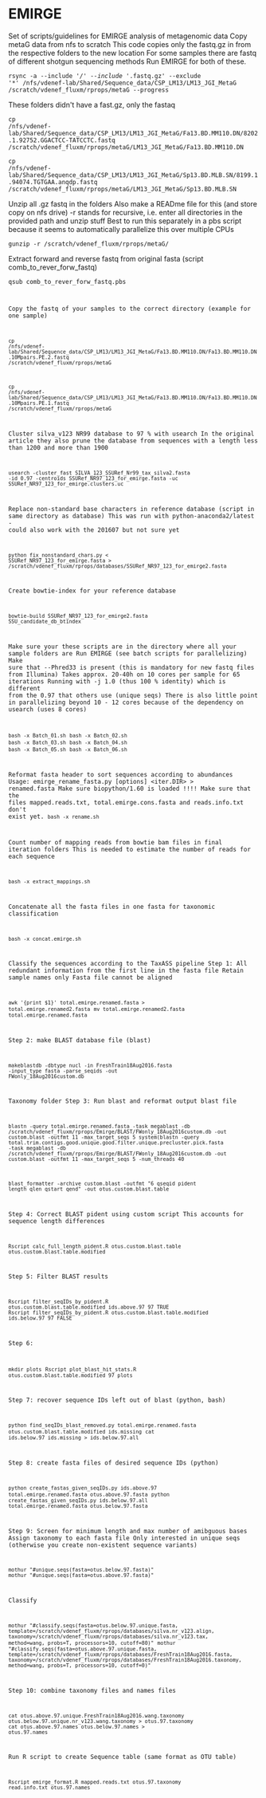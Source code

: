 # EMIRGE
Set of scripts/guidelines for EMIRGE analysis of metagenomic data
Copy metaG data from nfs to scratch
This code copies only the fastq.gz in from the respective folders to the new location
For some samples there are fastq of different shotgun sequencing methods
Run EMIRGE for both of these.

<code>rsync -a --include '*/' --include '*.fastq.gz' --exclude '*' /nfs/vdenef-lab/Shared/Sequence_data/CSP_LM13/LM13_JGI_MetaG /scratch/vdenef_fluxm/rprops/metaG --progress</code>

These folders didn't have a fast.gz, only the fastaq

<code>cp /nfs/vdenef-lab/Shared/Sequence_data/CSP_LM13/LM13_JGI_MetaG/Fa13.BD.MM110.DN/8202.1.92752.GGACTCC-TATCCTC.fastq /scratch/vdenef_fluxm/rprops/metaG/LM13_JGI_MetaG/Fa13.BD.MM110.DN</code>

<code>cp /nfs/vdenef-lab/Shared/Sequence_data/CSP_LM13/LM13_JGI_MetaG/Sp13.BD.MLB.SN/8199.1.94074.TGTGAA.anqdp.fastq /scratch/vdenef_fluxm/rprops/metaG/LM13_JGI_MetaG/Sp13.BD.MLB.SN</code>

Unzip all .gz fastq in the folders
Also make a READme file for this (and store copy on nfs drive)
-r stands for recursive, i.e. enter all directories in the provided path and unzip stuff
Best to run this separately in a pbs script because it seems to automatically parallelize this over multiple CPUs

<code>gunzip -r /scratch/vdenef_fluxm/rprops/metaG/</code>

Extract forward and reverse fastq from original fasta (script comb_to_rever_forw_fastq)

<code>qsub comb_to_rever_forw_fastq.pbs

Copy the fastq of your samples to the correct directory (example for one sample)

<code>cp /nfs/vdenef-lab/Shared/Sequence_data/CSP_LM13/LM13_JGI_MetaG/Fa13.BD.MM110.DN/Fa13.BD.MM110.DN.10Mpairs.PE.2.fastq /scratch/vdenef_fluxm/rprops/metaG</code>

<code>cp /nfs/vdenef-lab/Shared/Sequence_data/CSP_LM13/LM13_JGI_MetaG/Fa13.BD.MM110.DN/Fa13.BD.MM110.DN.10Mpairs.PE.1.fastq /scratch/vdenef_fluxm/rprops/metaG</code>

Cluster silva_v123 NR99 database to 97 % with usearch
In the original article they also prune the database from sequences with a length less than 1200 and more than 1900

<code>usearch -cluster_fast SILVA_123_SSURef_Nr99_tax_silva2.fasta -id 0.97 -centroids SSURef_NR97_123_for_emirge.fasta -uc SSURef_NR97_123_for_emirge.clusters.uc</code>

Replace non-standard base characters in reference database (script in same directory as database)
This was run with python-anaconda2/latest - could also work with the 201607 but not sure yet

<code>python fix_nonstandard_chars.py < SSURef_NR97_123_for_emirge.fasta > /scratch/vdenef_fluxm/rprops/databases/SSURef_NR97_123_for_emirge2.fasta</code>

Create bowtie-index for your reference database

<code>bowtie-build SSURef_NR97_123_for_emirge2.fasta SSU_candidate_db_btindex</code>

Make sure your these scripts are in the directory where all your sample folders are
Run EMIRGE (see batch scripts for parallelizing)
Make sure that --Phred33 is present (this is mandatory for new fastq files from Illumina)
Takes approx. 20-40h on 10 cores per sample for 65 iterations
Running with -j 1.0 (thus 100 % identity) which is different from the 0.97 that others use (unique seqs)
There is also little point in parallelizing beyond 10 - 12 cores because of the dependency on usearch (uses 8 cores)

<code>bash -x Batch_01.sh</code>
<code>bash -x Batch_02.sh</code>
<code>bash -x Batch_03.sh</code>
<code>bash -x Batch_04.sh</code>
<code>bash -x Batch_05.sh</code>
<code>bash -x Batch_06.sh</code>

Reformat fasta header to sort sequences according to abundances
Usage: emirge_rename_fasta.py [options] <iter.DIR> > renamed.fasta
Make sure biopython/1.60 is loaded !!!!
Make sure that the files mapped.reads.txt, total.emirge.cons.fasta and reads.info.txt don't exist yet.
<code>bash -x rename.sh</code>

Count number of mapping reads from bowtie bam files in final iteration folders
This is needed to estimate the number of reads for each sequence

<code>bash -x extract_mappings.sh</code>

Concatenate all the fasta files in one fasta for taxonomic classification

<code>bash -x concat.emirge.sh</code>

Classify the sequences according to the TaxASS pipeline
Step 1: All redundant information from the first line in the fasta file
Retain sample names only
Fasta file cannot be aligned

<code>awk '{print $1}' total.emirge.renamed.fasta > total.emirge.renamed2.fasta</code>
<code>mv total.emirge.renamed2.fasta total.emirge.renamed.fasta</code>

Step 2: make BLAST database file (blast)

<code>makeblastdb -dbtype nucl -in FreshTrain18Aug2016.fasta -input_type fasta -parse_seqids -out FWonly_18Aug2016custom.db</code>

Taxonomy folder
Step 3: Run blast and reformat output blast file

<code>blastn -query total.emirge.renamed.fasta -task megablast -db /scratch/vdenef_fluxm/rprops/Emirge/BLAST/FWonly_18Aug2016custom.db -out custom.blast -outfmt 11 -max_target_seqs 5 system(blastn -query total.trim.contigs.good.unique.good.filter.unique.precluster.pick.fasta -task megablast -db /scratch/vdenef_fluxm/rprops/Emirge/BLAST/FWonly_18Aug2016custom.db -out custom.blast -outfmt 11 -max_target_seqs 5 -num_threads 40</code>

<code>blast_formatter -archive custom.blast -outfmt "6 qseqid pident length qlen qstart qend" -out otus.custom.blast.table</code>

Step 4: Correct BLAST pident using custom script
This accounts for sequence length differences

<code>Rscript calc_full_length_pident.R otus.custom.blast.table otus.custom.blast.table.modified</code>

Step 5: Filter BLAST results

<code>Rscript filter_seqIDs_by_pident.R otus.custom.blast.table.modified ids.above.97 97 TRUE</code>
<code>Rscript filter_seqIDs_by_pident.R otus.custom.blast.table.modified ids.below.97 97 FALSE</code>

Step 6: 

<code>mkdir plots</code>
<code>Rscript plot_blast_hit_stats.R otus.custom.blast.table.modified 97 plots</code>

Step 7: recover sequence IDs left out of blast (python, bash)

<code>python find_seqIDs_blast_removed.py total.emirge.renamed.fasta otus.custom.blast.table.modified ids.missing</code>
<code>cat ids.below.97 ids.missing > ids.below.97.all</code>

Step 8: create fasta files of desired sequence IDs (python)

<code>python create_fastas_given_seqIDs.py ids.above.97 total.emirge.renamed.fasta otus.above.97.fasta</code>
<code>python create_fastas_given_seqIDs.py ids.below.97.all total.emirge.renamed.fasta otus.below.97.fasta</code>

Step 9: Screen for minimum length and max number of amibguous bases
Assign taxonomy to each fasta file
Only interested in unique seqs (otherwise you create non-existent sequence variants)

<code>mothur "#unique.seqs(fasta=otus.below.97.fasta)"</code>
<code>mothur "#unique.seqs(fasta=otus.above.97.fasta)"</code>

Classify

<code>mothur "#classify.seqs(fasta=otus.below.97.unique.fasta, template=/scratch/vdenef_fluxm/rprops/databases/silva.nr_v123.align, taxonomy=/scratch/vdenef_fluxm/rprops/databases/silva.nr_v123.tax, method=wang, probs=T, processors=10, cutoff=80)"</code>
<code>mothur "#classify.seqs(fasta=otus.above.97.unique.fasta, template=/scratch/vdenef_fluxm/rprops/databases/FreshTrain18Aug2016.fasta,  taxonomy=/scratch/vdenef_fluxm/rprops/databases/FreshTrain18Aug2016.taxonomy, method=wang, probs=T, processors=10, cutoff=0)"</code>

Step 10: combine taxonomy files and names files

<code>cat otus.above.97.unique.FreshTrain18Aug2016.wang.taxonomy otus.below.97.unique.nr_v123.wang.taxonomy > otus.97.taxonomy</code>
<code>cat otus.above.97.names otus.below.97.names > otus.97.names</code>

Run R script to create Sequence table (same format as OTU table)

<code>Rscript emirge_format.R mapped.reads.txt otus.97.taxonomy read.info.txt otus.97.names</code>
